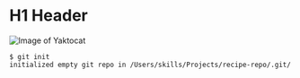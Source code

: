 # H1 Header
![Image of Yaktocat](https://octodex.github.com/images/yaktocat.png)
```
$ git init
initialized empty git repo in /Users/skills/Projects/recipe-repo/.git/
```

